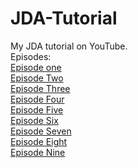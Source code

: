 # JDA-Tutorial
My JDA tutorial on YouTube.
<br>
Episodes:
<br>
[Episode one](https://github.com/RealYusufIsmail/JDA-Tutorial/tree/ep_1)
<br>
[Episode Two](https://github.com/RealYusufIsmail/JDA-Tutorial/tree/ep_2)
<br>
[Episode Three](https://github.com/RealYusufIsmail/JDA-Tutorial/tree/ep_3)
<br>
[Episode Four](https://github.com/RealYusufIsmail/JDA-Tutorial/tree/ep_4)
<br>
[Episode Five](https://github.com/RealYusufIsmail/JDA-Tutorial/tree/ep_5)
<br>
[Episode Six](https://github.com/RealYusufIsmail/JDA-Tutorial/tree/ep_6)
<br>
[Episode Seven](https://github.com/RealYusufIsmail/JDA-Tutorial/tree/ep_7)
<br>
[Episode Eight](https://github.com/RealYusufIsmail/JDA-Tutorial/tree/ep_8)
<br>
[Episode Nine](https://github.com/RealYusufIsmail/JDA-Tutorial/tree/ep_9)
